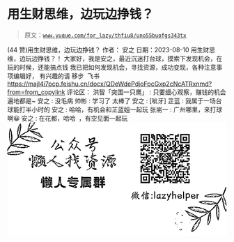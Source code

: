 # 用生财思维，边玩边挣钱？

> 原文：[`www.yuque.com/for_lazy/thfiu8/uno55buofgs343tx`](https://www.yuque.com/for_lazy/thfiu8/uno55buofgs343tx)

<ne-h2 id="baa8dbe6" data-lake-id="baa8dbe6"><ne-heading-ext><ne-heading-anchor></ne-heading-anchor><ne-heading-fold></ne-heading-fold></ne-heading-ext><ne-heading-content><ne-text id="u297acf96">(44 赞)用生财思维，边玩边挣钱？</ne-text></ne-heading-content></ne-h2> <ne-p id="uf309686b" data-lake-id="uf309686b"><ne-text id="u54ab86ee">作者： 安之</ne-text></ne-p> <ne-p id="ue6bb3a52" data-lake-id="ue6bb3a52"><ne-text id="u264c9bf0">日期：2023-08-10</ne-text></ne-p> <ne-p id="u2eab312a" data-lake-id="u2eab312a"><ne-text id="ub33fac1c">用生财思维，边玩边挣钱？！</ne-text></ne-p> <ne-p id="u238b90f5" data-lake-id="u238b90f5"><ne-text id="u5f9b73d4">大家好，我是安之，最近沉迷打台球，摸索下发现机会，在玩的时候，还能搞点钱</ne-text> <ne-text id="u38ef90bb">我已把如何发现机会，寻找资源，成功变现，各种注意事项编辑好，</ne-text> <ne-text id="u15008854">有兴趣的请 移步  飞书</ne-text></ne-p> <ne-p id="udf57a338" data-lake-id="udf57a338">[<ne-text id="ubfd94d64">https://majl4i7pcp.feishu.cn/docx/QDeWdePdjoFpcGxp2cNcATRxnmd?from=from_copylink</ne-text>](https://majl4i7pcp.feishu.cn/docx/QDeWdePdjoFpcGxp2cNcATRxnmd?from=from_copylink)</ne-p> <ne-hole id="ue060c548" data-lake-id="ue060c548"><ne-card data-card-name="hr" data-card-type="block" id="OPQjs" data-event-boundary="card"><ne-p id="u7e41e881" data-lake-id="u7e41e881"><ne-text id="u74024910">评论区：</ne-text></ne-p> <ne-p id="uceeba0c7" data-lake-id="uceeba0c7"><ne-text id="ue36341b9">洪智「突围一只鹰」 : 只要细心观察，赚钱的机会遍地都是~</ne-text> <ne-text id="ue8c233c5">安之 : 没毛病</ne-text> <ne-text id="u09792f15">帅彬 : 学习了 太棒了</ne-text> <ne-text id="u694aecb0">安之 : [呲牙]</ne-text> <ne-text id="u729de359">芷蓝 : 我属于一场台球能打半小时的</ne-text> <ne-text id="uf6310ec5">安之 : 哈哈，有机会和芷蓝姐一起玩</ne-text> <ne-text id="u45b6b695">张耑一 : 广州哪里，来打球啊😀</ne-text> <ne-text id="u966ea72f">安之 : 在花都，哈哈  ，有空见面一起玩</ne-text></ne-p> <ne-p id="u36cdbb0a" data-lake-id="u36cdbb0a"><ne-card data-card-name="image" data-card-type="inline" id="OcnBV" data-event-boundary="card">![](img/894d30a529e7c37bcd3392323c99941c.png)</ne-card></ne-p> <ne-hole id="u59475c03" data-lake-id="u59475c03"><ne-card data-card-name="hr" data-card-type="block" id="IVb6h" data-event-boundary="card"></ne-card></ne-hole></ne-card></ne-hole>
